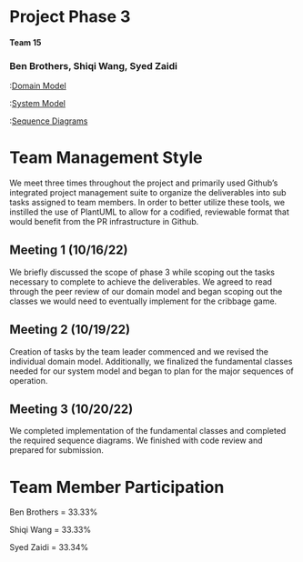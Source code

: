 # Project Phase 3

#### Team 15

### Ben Brothers, Shiqi Wang, Syed Zaidi

<div style="page-break-after: always"></div>

:[Domain Model](domain_model.md)

<div style="page-break-after: always"></div>

:[System Model](system_model.md)

<div style="page-break-after: always"></div>

:[Sequence Diagrams](sequence_diagrams/sequence_diagrams.md)

<div style="page-break-after: always"></div>

# Team Management Style

We meet three times throughout the project and primarily used Github’s integrated project
management suite to organize the deliverables into sub tasks assigned to team members.
In order to better utilize these tools, we instilled the use of PlantUML to allow for a codified,
reviewable format that would benefit from the PR infrastructure in Github.

## Meeting 1 (10/16/22)
We briefly discussed the scope of phase 3 while scoping out the tasks necessary to complete to
achieve the deliverables. We agreed to read through the peer review of our domain model and began scoping out the classes we would need to eventually implement for the cribbage game.

## Meeting 2 (10/19/22)
Creation of tasks by the team leader commenced and we revised the individual domain model. Additionally, we finalized the fundamental classes needed for our system model and began to plan for the major sequences of operation.

## Meeting 3 (10/20/22)
We completed implementation of the fundamental classes and completed the required sequence diagrams. We finished with code review and prepared for submission.

<div style="page-break-after: always"></div>

# Team Member Participation

Ben Brothers = 33.33%

Shiqi Wang = 33.33%

Syed Zaidi = 33.34%